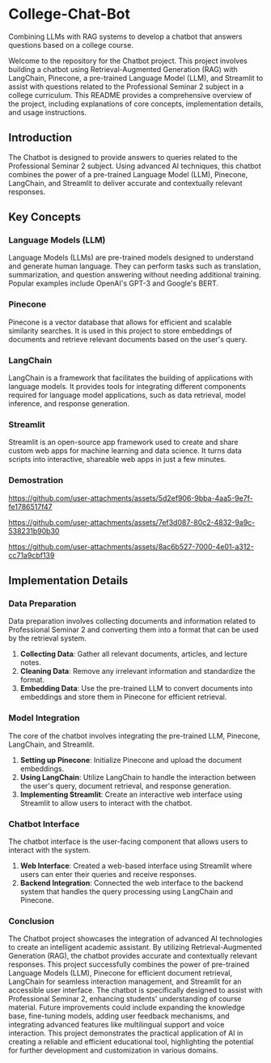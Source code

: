 # College-Chat-Bot
Combining LLMs with RAG systems to develop a chatbot that answers questions based on a college course.

Welcome to the repository for the Chatbot project. This project involves building a chatbot using Retrieval-Augmented Generation (RAG) with LangChain, Pinecone, a pre-trained Language Model (LLM), and Streamlit to assist with questions related to the Professional Seminar 2 subject in a college curriculum. This README provides a comprehensive overview of the project, including explanations of core concepts, implementation details, and usage instructions.


## Introduction

The Chatbot is designed to provide answers to queries related to the Professional Seminar 2 subject. Using advanced AI techniques, this chatbot combines the power of a pre-trained Language Model (LLM), Pinecone, LangChain, and Streamlit to deliver accurate and contextually relevant responses.

## Key Concepts

### Language Models (LLM)

Language Models (LLMs) are pre-trained models designed to understand and generate human language. They can perform tasks such as translation, summarization, and question answering without needing additional training. Popular examples include OpenAI's GPT-3 and Google's BERT.

### Pinecone

Pinecone is a vector database that allows for efficient and scalable similarity searches. It is used in this project to store embeddings of documents and retrieve relevant documents based on the user's query.

### LangChain

LangChain is a framework that facilitates the building of applications with language models. It provides tools for integrating different components required for language model applications, such as data retrieval, model inference, and response generation.

### Streamlit

Streamlit is an open-source app framework used to create and share custom web apps for machine learning and data science. It turns data scripts into interactive, shareable web apps in just a few minutes.

### Demostration

https://github.com/user-attachments/assets/5d2ef906-9bba-4aa5-9e7f-fe1786517f47

https://github.com/user-attachments/assets/7ef3d087-80c2-4832-9a9c-538231b90b30

https://github.com/user-attachments/assets/8ac6b527-7000-4e01-a312-cc71a9cbf139

## Implementation Details

### Data Preparation

Data preparation involves collecting documents and information related to Professional Seminar 2 and converting them into a format that can be used by the retrieval system.

1. **Collecting Data**: Gather all relevant documents, articles, and lecture notes.
2. **Cleaning Data**: Remove any irrelevant information and standardize the format.
3. **Embedding Data**: Use the pre-trained LLM to convert documents into embeddings and store them in Pinecone for efficient retrieval.

### Model Integration

The core of the chatbot involves integrating the pre-trained LLM, Pinecone, LangChain, and Streamlit.

1. **Setting up Pinecone**: Initialize Pinecone and upload the document embeddings.
2. **Using LangChain**: Utilize LangChain to handle the interaction between the user's query, document retrieval, and response generation.
4. **Implementing Streamlit**: Create an interactive web interface using Streamlit to allow users to interact with the chatbot.

### Chatbot Interface

The chatbot interface is the user-facing component that allows users to interact with the system.

1. **Web Interface**: Created a web-based interface using Streamlit where users can enter their queries and receive responses.
2. **Backend Integration**: Connected the web interface to the backend system that handles the query processing using LangChain and Pinecone.


### Conclusion

The Chatbot project showcases the integration of advanced AI technologies to create an intelligent academic assistant. By utilizing Retrieval-Augmented Generation (RAG), the chatbot provides accurate and contextually relevant responses. This project successfully combines the power of pre-trained Language Models (LLM), Pinecone for efficient document retrieval, LangChain for seamless interaction management, and Streamlit for an accessible user interface. The chatbot is specifically designed to assist with Professional Seminar 2, enhancing students' understanding of course material. Future improvements could include expanding the knowledge base, fine-tuning models, adding user feedback mechanisms, and integrating advanced features like multilingual support and voice interaction. This project demonstrates the practical application of AI in creating a reliable and efficient educational tool, highlighting the potential for further development and customization in various domains.
